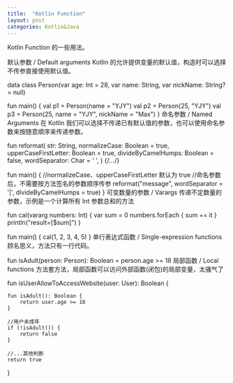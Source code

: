 ```yaml
---
title:  "Kotlin Function"
layout: post
categories: Kotlin&Java
---
```


Kotlin Function 的一些用法。


默认参数 / Default arguments
Kotlin 的允许提供变量的默认值，构造时可以选择不传参直接使用默认值。

data class Person(var age: Int = 28, var name: String, var nickName: String? = null)
 
fun main() {
    val p1 = Person(name = "YJY")
    val p2 = Person(25, "YJY")
    val p3 = Person(25, name = "YJY", nickName = "Max")
}
命名参数 / Named Arguments
在 Kotlin 我们可以选择不传递已有默认值的参数，也可以使用命名参数来按随意顺序来传递参数。

fun reformat(
    str: String,
    normalizeCase: Boolean = true,
    upperCaseFirstLetter: Boolean = true,
    divideByCamelHumps: Boolean = false,
    wordSeparator: Char = ' ',
) {/*...*/}
 
fun main() {
    //normalizeCase、upperCaseFirstLetter 默认为 true
    //命名参数后，不需要按方法签名的参数顺序传参
    reformat("message", wordSeparator = '|', divideByCamelHumps = true)
}
可变数量的参数 / Varargs
传递不定数量的参数，示例是一个计算所有 Int 参数总和的方法

fun cal(vararg numbers: Int) {
    var sum = 0
    numbers.forEach {
        sum += it
    }
    println("result=[$sum]")
}
 
fun main() {
    cal(1, 2, 3, 4, 5)
}
单行表达式函数 / Single-expression functions
顾名思义，方法只有一行代码。

fun isAdult(person: Person): Boolean = person.age >= 18
局部函数 / Local functions
方法套方法，局部函数可以访问外部函数(闭包)的局部变量，太骚气了

fun isUserAllowToAccessWebsite(user: User): Boolean {
 
    fun isAdult(): Boolean {
        return user.age >= 18
    }
 
    //用户未成年
    if (!isAdult()) {
        return false
    }
 
    //...其他判断
    return true
}

